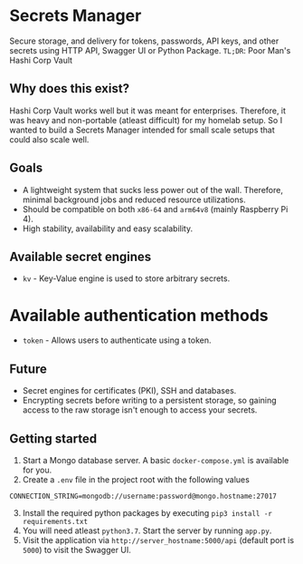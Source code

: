 # Secrets Manager
Secure storage, and delivery for tokens, passwords, API keys, and other secrets using HTTP API, Swagger UI or Python Package.
`TL;DR`: Poor Man's Hashi Corp Vault 

## Why does this exist?
Hashi Corp Vault works well but it was meant for enterprises. Therefore, it was heavy and non-portable (atleast difficult) for my homelab setup. So I wanted to build a Secrets Manager intended for small scale setups that could also scale well. 

## Goals
- A lightweight system that sucks less power out of the wall. Therefore, minimal background jobs and reduced resource utilizations.
- Should be compatible on both `x86-64` and `arm64v8` (mainly Raspberry Pi 4).
- High stability, availability and easy scalability.      

## Available secret engines
- `kv` - Key-Value engine is used to store arbitrary secrets.

# Available authentication methods
- `token` - Allows users to authenticate using a token.

## Future
- Secret engines for certificates (PKI), SSH and databases.
- Encrypting secrets before writing to a persistent storage, so gaining access to the raw storage isn't enough to access your secrets.

## Getting started
1. Start a Mongo database server. A basic `docker-compose.yml` is available for you. 
2. Create a `.env` file in the project root with the following values
```
CONNECTION_STRING=mongodb://username:password@mongo.hostname:27017
```
3. Install the required python packages by executing `pip3 install -r requirements.txt`
4. You will need atleast `python3.7`. Start the server by running `app.py`.
5. Visit the application via `http://server_hostname:5000/api` (default port is `5000`) to visit the Swagger UI. 